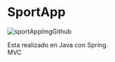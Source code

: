 # SportApp

![sportAppImgGithub](https://user-images.githubusercontent.com/81089218/206310289-a8bac69c-4d88-4240-bf2b-425d6924806b.jpg)

Esta realizado en Java con Spring. </br>
MVC </br>


